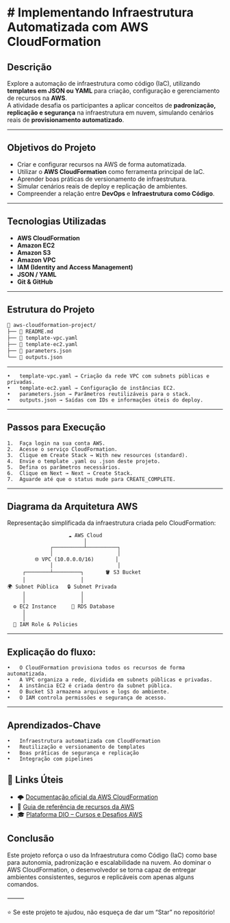 #  # Implementando Infraestrutura Automatizada com AWS CloudFormation

##  Descrição

Explore a automação de infraestrutura como código (IaC), utilizando **templates em JSON ou YAML** para criação, configuração e gerenciamento de recursos na **AWS**.  
A atividade desafia os participantes a aplicar conceitos de **padronização, replicação e segurança** na infraestrutura em nuvem, simulando cenários reais de **provisionamento automatizado**.

---

## Objetivos do Projeto

- Criar e configurar recursos na AWS de forma automatizada.  
- Utilizar o **AWS CloudFormation** como ferramenta principal de IaC.  
- Aprender boas práticas de versionamento de infraestrutura.  
- Simular cenários reais de deploy e replicação de ambientes.  
- Compreender a relação entre **DevOps** e **Infraestrutura como Código**.

---

## Tecnologias Utilizadas

- **AWS CloudFormation**  
- **Amazon EC2**  
- **Amazon S3**  
- **Amazon VPC**  
- **IAM (Identity and Access Management)**  
- **JSON / YAML**  
- **Git & GitHub**

---

##  Estrutura do Projeto

```bash
📁 aws-cloudformation-project/
├── 📄 README.md
├── 📄 template-vpc.yaml
├── 📄 template-ec2.yaml
├── 📄 parameters.json
└── 📄 outputs.json
```
---

    •	template-vpc.yaml → Criação da rede VPC com subnets públicas e privadas.
	•	template-ec2.yaml → Configuração de instâncias EC2.
	•	parameters.json → Parâmetros reutilizáveis para o stack.
	•	outputs.json → Saídas com IDs e informações úteis do deploy.
    
---

## Passos para Execução
	1.	Faça login na sua conta AWS.
	2.	Acesse o serviço CloudFormation.
	3.	Clique em Create Stack → With new resources (standard).
	4.	Envie o template .yaml ou .json deste projeto.
	5.	Defina os parâmetros necessários.
	6.	Clique em Next → Next → Create Stack.
	7.	Aguarde até que o status mude para CREATE_COMPLETE.

----

## Diagrama da Arquitetura AWS

Representação simplificada da infraestrutura criada pelo CloudFormation:

```
                    ☁️ AWS Cloud
                         │
              ┌──────────┴──────────┐
              │                     │
         🌐 VPC (10.0.0.0/16)       │
              │                     │
     ┌────────┴─────────┐       🪣 S3 Bucket
     │                  │
🌍 Subnet Pública   🔒 Subnet Privada
     │                  │
     │                  │
  ⚙️ EC2 Instance     🧩 RDS Database
     │
     │
  🔐 IAM Role & Policies

```
---

## Explicação do fluxo:
	•	O CloudFormation provisiona todos os recursos de forma automatizada.
	•	A VPC organiza a rede, dividida em subnets públicas e privadas.
	•	A instância EC2 é criada dentro da subnet pública.
	•	O Bucket S3 armazena arquivos e logs do ambiente.
	•	O IAM controla permissões e segurança de acesso.


---


## Aprendizados-Chave

	•	Infraestrutura automatizada com CloudFormation
	•	Reutilização e versionamento de templates
	•	Boas práticas de segurança e replicação
	•	Integração com pipelines ￼


## 📎 Links Úteis

- 🌩️ [Documentação oficial da AWS CloudFormation](https://docs.aws.amazon.com/cloudformation/index.html)  
- 🧱 [Guia de referência de recursos da AWS](https://docs.aws.amazon.com/AWSCloudFormation/latest/UserGuide/aws-template-resource-type-ref.html)  
- 🎓 [Plataforma DIO – Cursos e Desafios AWS](https://www.dio.me/)
## Conclusão

Este projeto reforça o uso da Infraestrutura como Código (IaC) como base para autonomia, padronização e escalabilidade na nuvem.
Ao dominar o AWS CloudFormation, o desenvolvedor se torna capaz de entregar ambientes consistentes, seguros e replicáveis com apenas alguns comandos.

⸻

⭐ Se este projeto te ajudou, não esqueça de dar um “Star” no repositório!



